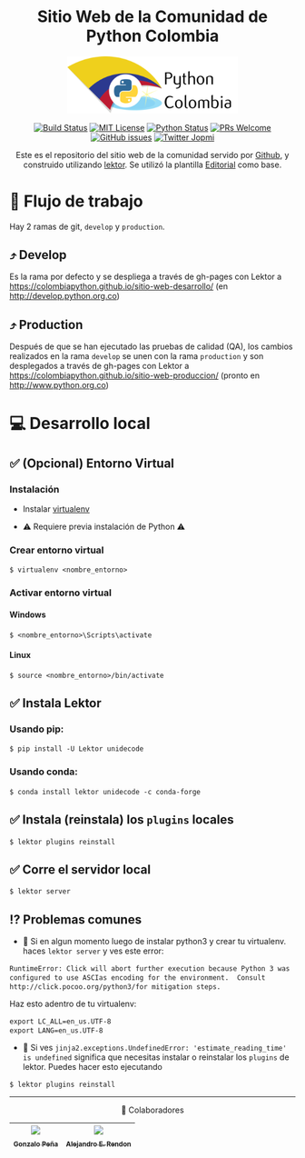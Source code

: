 <div align="center">

# Sitio Web de la Comunidad de Python Colombia

<a href="https://github.com/ColombiaPython">
  <img width="300" src="assets/static/images/about-us.jpg">
</a>

[![Build Status][build-badge]][build]
[![MIT License][license-badge]][LICENSE]
[![Python Status](https://img.shields.io/badge/Python-%3E%3D3.5-blue.svg?longCache=true&style=flat-square)](https://www.python.org/)
[![PRs Welcome][prs-badge]][prs] 
[![GitHub issues](https://img.shields.io/github/issues/ColombiaPython/sitio-web.svg?style=flat-square)](https://github.com/ColombiaPython/sitio-web/issues)
[![Twitter Jopmi](https://img.shields.io/twitter/url/http/shields.io.svg?style=social)](https://twitter.com/ColombiaPython)

Este es el repositorio del sitio web de la comunidad servido por
[Github](https://colombiapython.github.io/sitio-web-desarrollo/), y
construido utilizando [lektor](https://www.getlektor.com). Se utilizó la plantilla [Editorial](https://html5up.net/editorial) como base.

</div>

# 🔀 Flujo de trabajo

Hay 2 ramas de git, `develop` y `production`.

## ⤴️ Develop

Es la rama por defecto y se despliega a través de gh-pages con Lektor a
https://colombiapython.github.io/sitio-web-desarrollo/
(en http://develop.python.org.co)

## ⤴️ Production

Después de que se han ejecutado las pruebas de calidad (QA), los cambios
realizados en la rama `develop` se unen con la rama `production` y son
desplegados a través de gh-pages con Lektor a 
https://colombiapython.github.io/sitio-web-produccion/
(pronto en http://www.python.org.co)

# 💻 Desarrollo local

## ✅ (Opcional) Entorno Virtual

### Instalación

* Instalar [virtualenv](https://virtualenv.pypa.io/en/stable/installation/)

* ⚠️️ Requiere previa instalación de Python ⚠️

### Crear entorno virtual

```
$ virtualenv <nombre_entorno>
```

### Activar entorno virtual

#### Windows

```
$ <nombre_entorno>\Scripts\activate
```

#### Linux

```
$ source <nombre_entorno>/bin/activate
```

## ✅ Instala Lektor

### Usando pip:
```
$ pip install -U Lektor unidecode
```

### Usando conda:

```
$ conda install lektor unidecode -c conda-forge
```

## ✅ Instala (reinstala) los `plugins` locales

```
$ lektor plugins reinstall
```

## ✅ Corre el servidor local

```
$ lektor server
```

## ⁉️ Problemas comunes

* 🔴 Si en algun momento luego de instalar python3 y crear tu virtualenv. haces `lektor server` y ves este error:

```
RuntimeError: Click will abort further execution because Python 3 was configured to use ASCIas encoding for the environment.  Consult http://click.pocoo.org/python3/for mitigation steps.
```
Haz esto adentro de tu virtualenv:
```
export LC_ALL=en_us.UTF-8
export LANG=en_us.UTF-8
```

* 🔴 Si ves `jinja2.exceptions.UndefinedError: 'estimate_reading_time' is undefined` significa que necesitas instalar o reinstalar los `plugins` de lektor. Puedes hacer esto ejecutando

```
$ lektor plugins reinstall
```
___
<div align="center">

💪 Colaboradores

|[<img src="https://avatars3.githubusercontent.com/u/3627835?s=400&v=4" width="100px;"/><br /><sub><b>Gonzalo Peña</b></sub>](https://github.com/goanpeca) | [<img src="https://avatars3.githubusercontent.com/u/14989202?s=400&v=4" width="100px;"/><br /><sub><b>Alejandro E. Rendon</b></sub>](https://github.com/aerendon)|
| :---: | :---: |

</div>

[build-badge]: https://img.shields.io/travis/ColombiaPython/sitio-web.svg?style=flat-square
[build]: https://travis-ci.org/ColombiaPython/sitio-web
[license-badge]: https://img.shields.io/npm/l/all-contributors.svg?style=flat-square
[license]: https://github.com/kentcdodds/all-contributors/blob/master/LICENSE
[prs-badge]: https://img.shields.io/badge/Issues-welcome-brightgreen.svg?style=flat-square
[prs]: https://github.com/ColombiaPython/sitio-web/issues/new
[github-watch-badge]: https://img.shields.io/github/watchers/kentcdodds/all-contributors.svg?style=social
[github-watch]: https://github.com/kentcdodds/all-contributors/watchers